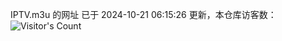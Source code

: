 IPTV.m3u 的网址 已于 2024-10-21 06:15:26 更新，本仓库访客数：![Visitor's Count](https://profile-counter.glitch.me/hero1898_tv/count.svg)
